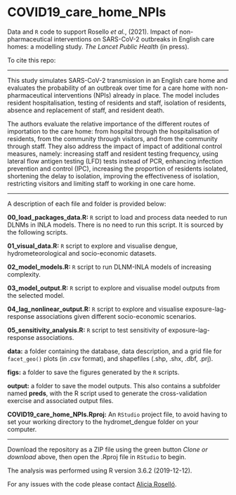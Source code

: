 # COVID19_care_home_NPIs

Data and `R` code to support Rosello *et al.*, (2021). Impact of non-pharmaceutical interventions on SARS-CoV-2 outbreaks in English care homes: a modelling study. *The Lancet Public Health* (in press). 

To cite this repo:
  


--------------------------------------------------------------------------------
  
  This study simulates SARS-CoV-2 transmission in an English care home and evaluates the probability of an outbreak over time for a care home with non-pharmaceutical interventions (NPIs) already in place. The model includes resident hospitalisation, testing of residents and staff, isolation of residents, absence and replacement of staff, and resident death. 
  
  The authors evaluate the relative importance of the different routes of importation to the care home: from hospital through the hospitalisation of residents, from the community through visitors, and from the community through staff. They also address the impact of impact of additional control measures, namely: increasing staff and resident testing frequency, using lateral flow antigen testing (LFD) tests instead of PCR, enhancing infection prevention and control (IPC), increasing the proportion of residents isolated, shortening the delay to isolation, improving the effectiveness of isolation, restricting visitors and limiting staff to working in one care home.

--------------------------------------------------------------------------------
  
  A description of each file and folder is provided below:
  
  **00_load_packages_data.R:** `R` script to load and process data needed to run DLNMs in INLA models. There is no need to run this script. It is sourced by the following scripts. 

**01_visual_data.R:** `R` script to explore and visualise dengue, hydrometeorological and socio-economic datasets.

**02_model_models.R:** `R` script to run DLNM-INLA models of increasing complexity.

**03_model_output.R:** `R` script to explore and visualise model outputs from the selected model.

**04_lag_nonlinear_output.R:** `R` script to explore and visualise exposure-lag-response associations given different socio-economic scenarios.

**05_sensitivity_analysis.R:** `R` script to test sensitivity of exposure-lag-response associations.

**data:** a folder containing the database, data description, and a grid file for `facet_geo()` plots (in .csv format), and shapefiles (.shp, .shx, .dbf, .prj). 

**figs:** a folder to save the figures generated by the `R` scripts.

**output:** a folder to save the model outputs. This also contains a subfolder named **preds**, with the R script used to generate the cross-validation exercise and associated output files. 

**COVID19_care_home_NPIs.Rproj:** An `RStudio` project file, to avoid having to set your working directory to the hydromet_dengue folder on your computer. 


--------------------------------------------------------------------------------

Download the repository as a ZIP file using the green button *Clone or download* above, then open the .Rproj file in `RStudio` to begin. 

The analysis was performed using R version 3.6.2 (2019-12-12).

For any issues with the code please contact [Alicia Roselló](https://www.lshtm.ac.uk/aboutus/people/rosello.alicia).

